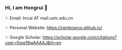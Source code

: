 ### Hi, I am Hongrui 👋

<!-- ![](https://github-readme-stats.vercel.app/api?username=RainbowRui&show_icons=true&count_private=true&theme=solarized-light) -->
<!-- ![](https://github-readme-stats.vercel.app/api/top-langs/?username=RainbowRui&theme=solarized-light&hide=javascript,html,css) -->

✨ Email: hrcai AT mail.ustc.edu.cn

✨ Personal Website: https://rainbowrui.github.io/

✨ Google Scholar: https://scholar.google.com/citations?user=fqoe18wAAAAJ&hl=en
